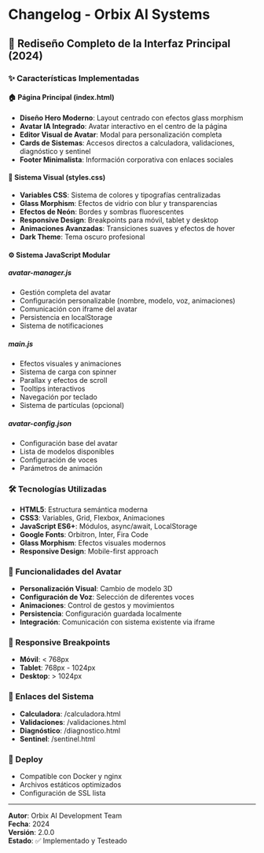 # Changelog - Orbix AI Systems

## 🎨 Rediseño Completo de la Interfaz Principal (2024)

### ✨ Características Implementadas

#### 🏠 Página Principal (index.html)
- **Diseño Hero Moderno**: Layout centrado con efectos glass morphism
- **Avatar IA Integrado**: Avatar interactivo en el centro de la página
- **Editor Visual de Avatar**: Modal para personalización completa
- **Cards de Sistemas**: Accesos directos a calculadora, validaciones, diagnóstico y sentinel
- **Footer Minimalista**: Información corporativa con enlaces sociales

#### 🎨 Sistema Visual (styles.css)
- **Variables CSS**: Sistema de colores y tipografías centralizadas
- **Glass Morphism**: Efectos de vidrio con blur y transparencias
- **Efectos de Neón**: Bordes y sombras fluorescentes
- **Responsive Design**: Breakpoints para móvil, tablet y desktop
- **Animaciones Avanzadas**: Transiciones suaves y efectos de hover
- **Dark Theme**: Tema oscuro profesional

#### ⚙️ Sistema JavaScript Modular

##### avatar-manager.js
- Gestión completa del avatar
- Configuración personalizable (nombre, modelo, voz, animaciones)
- Comunicación con iframe del avatar
- Persistencia en localStorage
- Sistema de notificaciones

##### main.js
- Efectos visuales y animaciones
- Sistema de carga con spinner
- Parallax y efectos de scroll
- Tooltips interactivos
- Navegación por teclado
- Sistema de partículas (opcional)

##### avatar-config.json
- Configuración base del avatar
- Lista de modelos disponibles
- Configuración de voces
- Parámetros de animación

### 🛠️ Tecnologías Utilizadas
- **HTML5**: Estructura semántica moderna
- **CSS3**: Variables, Grid, Flexbox, Animaciones
- **JavaScript ES6+**: Módulos, async/await, LocalStorage
- **Google Fonts**: Orbitron, Inter, Fira Code
- **Glass Morphism**: Efectos visuales modernos
- **Responsive Design**: Mobile-first approach

### 🎯 Funcionalidades del Avatar
- **Personalización Visual**: Cambio de modelo 3D
- **Configuración de Voz**: Selección de diferentes voces
- **Animaciones**: Control de gestos y movimientos
- **Persistencia**: Configuración guardada localmente
- **Integración**: Comunicación con sistema existente via iframe

### 📱 Responsive Breakpoints
- **Móvil**: < 768px
- **Tablet**: 768px - 1024px
- **Desktop**: > 1024px

### 🔗 Enlaces del Sistema
- **Calculadora**: /calculadora.html
- **Validaciones**: /validaciones.html
- **Diagnóstico**: /diagnostico.html
- **Sentinel**: /sentinel.html

### 🚀 Deploy
- Compatible con Docker y nginx
- Archivos estáticos optimizados
- Configuración de SSL lista

---

**Autor**: Orbix AI Development Team  
**Fecha**: 2024  
**Versión**: 2.0.0  
**Estado**: ✅ Implementado y Testeado
